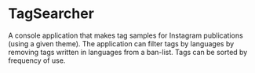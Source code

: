 # TagSearcher
A console application that makes tag samples for Instagram publications (using a given theme).  The application can filter tags by languages by removing tags written in languages from a ban-list. Tags can be sorted by frequency of use.
